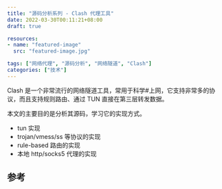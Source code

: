 ```yaml
---
title: "源码分析系列 - Clash 代理工具"
date: 2022-03-30T00:11:21+08:00
draft: true

resources:
- name: "featured-image"
  src: "featured-image.jpg"

tags: ["网络代理", "源码分析", "网络隧道", "Clash"]
categories: ["技术"]
---
```



Clash 是一个非常流行的网络隧道工具，常用于科学#上网，它支持非常多的协议，而且支持规则路由、通过 TUN 直接在第三层转发数据。

本文的主要目的是分析其源码，学习它的实现方式。

- tun 实现
- trojan/vmess/ss 等协议的实现
- rule-based 路由的实现
- 本地 http/socks5 代理的实现

## 参考

